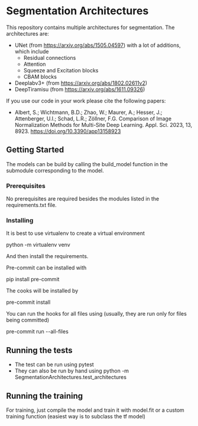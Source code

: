 # Segmentation Architectures

This repository contains multiple architectures for segmentation. The architectures are:
- UNet (from https://arxiv.org/abs/1505.04597) with a lot of additions, which include
  - Residual connections
  - Attention
  - Squeeze and Excitation blocks
  - CBAM blocks
- Deeplabv3+ (from https://arxiv.org/abs/1802.02611v2)
- DeepTiramisu (from https://arxiv.org/abs/1611.09326)

If you use our code in your work please cite the following papers:

- Albert, S.; Wichtmann, B.D.; Zhao, W.; Maurer, A.; Hesser, J.; Attenberger, U.I.; Schad, L.R.; Zöllner, F.G. Comparison of Image Normalization Methods for Multi-Site Deep Learning. Appl. Sci. 2023, 13, 8923. https://doi.org/10.3390/app13158923

## Getting Started

The models can be build by calling the build_model function in the submodule corresponding to the model.

### Prerequisites

No prerequisites are required besides the modules listed in the requirements.txt file.

### Installing

It is best to use virtualenv to create a virtual environment

python -m virtualenv venv

And then install the requirements.

Pre-commit can be installed with

pip install pre-commit

The cooks will be installed by

pre-commit install

You can run the hooks for all files using (usually, they are run only for files being committed)

pre-commit run --all-files

## Running the tests

- The test can be run using pytest
- They can also be run by hand using python -m SegmentationArchitectures.test_architectures

## Running the training

For training, just compile the model and train it with model.fit or a custom training function (easiest way is to subclass the tf model)
